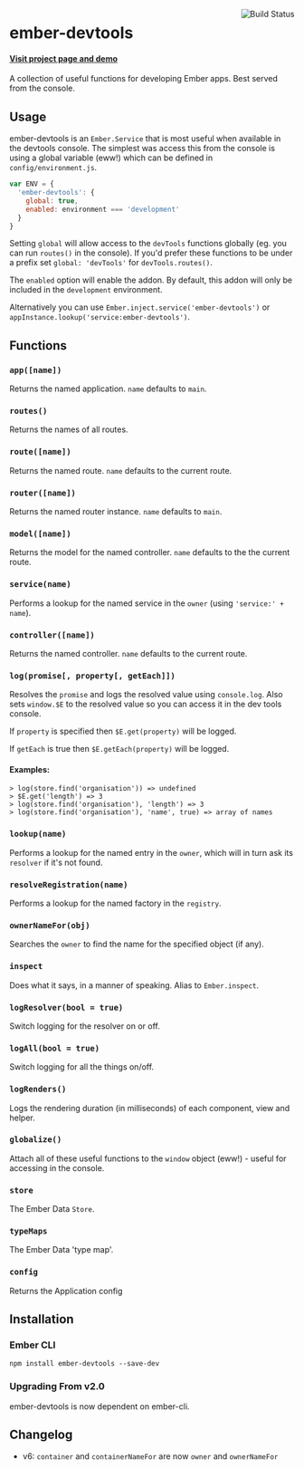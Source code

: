 [<img align='right' alt='Build Status' src='https://travis-ci.org/aexmachina/ember-devtools.png'>](https://travis-ci.org/aexmachina/ember-devtools)

# ember-devtools

#### [Visit project page and demo](http://simonwade.me/ember-devtools)

A collection of useful functions for developing Ember apps. Best served from the console.

## Usage

ember-devtools is an `Ember.Service` that is most useful when available in the devtools 
console. The simplest was access this from the console is using
a global variable (eww!) which can be defined in `config/environment.js`.

```js
var ENV = {
  'ember-devtools': {
    global: true,
    enabled: environment === 'development'
  }
}
```

Setting `global` will allow access to the `devTools` functions globally (eg. you can run `routes()` in the console). If you'd prefer these functions to be under a prefix set `global: 'devTools'` for `devTools.routes()`.

The `enabled` option will enable the addon. By default, this addon will only be included in the `development` environment.

Alternatively you can use `Ember.inject.service('ember-devtools')` or `appInstance.lookup('service:ember-devtools')`.

## Functions

### `app([name])`

Returns the named application. `name` defaults to `main`.

### `routes()`

Returns the names of all routes.

### `route([name])`

Returns the named route. `name` defaults to the current route.

### `router([name])`

Returns the named router instance. `name` defaults to `main`.

### `model([name])`

Returns the model for the named controller. `name` defaults to the the current route.

### `service(name)`

Performs a lookup for the named service in the `owner` (using `'service:' + name`).

### `controller([name])`

Returns the named controller. `name` defaults to the current route.

### `log(promise[, property[, getEach]])`

Resolves the `promise` and logs the resolved value using `console.log`.
Also sets `window.$E` to the resolved value so you can access it in the dev
tools console.

If `property` is specified then `$E.get(property)` will be logged.

If `getEach` is true then `$E.getEach(property)` will be logged.

#### Examples:

```
> log(store.find('organisation')) => undefined
> $E.get('length') => 3
> log(store.find('organisation'), 'length') => 3
> log(store.find('organisation'), 'name', true) => array of names
```

### `lookup(name)`

Performs a lookup for the named entry in the `owner`, which will in turn
ask its `resolver` if it's not found.

### `resolveRegistration(name)`

Performs a lookup for the named factory in the `registry`.

### `ownerNameFor(obj)`

Searches the `owner` to find the name for the specified object (if any).

### `inspect`

Does what it says, in a manner of speaking. Alias to `Ember.inspect`.

### `logResolver(bool = true)`

Switch logging for the resolver on or off.

### `logAll(bool = true)`

Switch logging for all the things on/off.

### `logRenders()`

Logs the rendering duration (in milliseconds) of each component, view and helper.

### `globalize()`

Attach all of these useful functions to the `window` object (eww!) - useful
for accessing in the console.

### `store`

The Ember Data `Store`.

### `typeMaps`

The Ember Data 'type map'.

### `config`

Returns the Application config

## Installation

### Ember CLI

	npm install ember-devtools --save-dev

### Upgrading From v2.0

ember-devtools is now dependent on ember-cli.

## Changelog

- v6: `container` and `containerNameFor` are now `owner` and `ownerNameFor`
